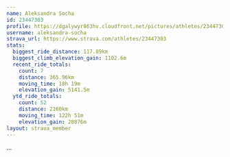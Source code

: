 ```yaml
---
name: Aleksandra Socha
id: 23447303
profile: https://dgalywyr863hv.cloudfront.net/pictures/athletes/23447303/14745546/4/large.jpg
username: aleksandra-socha
strava_url: https://www.strava.com/athletes/23447303
stats:
  biggest_ride_distance: 117.89km
  biggest_climb_elevation_gain: 1102.6m
  recent_ride_totals:
    count: 7
    distance: 365.96km
    moving_time: 18h 19m
    elevation_gain: 5141.5m
  ytd_ride_totals:
    count: 52
    distance: 2160km
    moving_time: 122h 51m
    elevation_gain: 28076m
layout: strava_member
--- 
```

...
